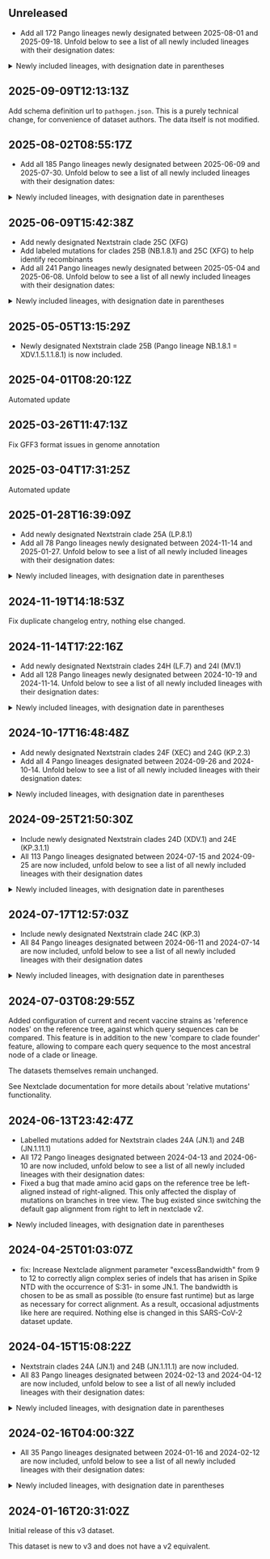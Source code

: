 ## Unreleased

- Add all 172 Pango lineages newly designated between 2025-08-01 and 2025-09-18. Unfold below to see a list of all newly included lineages with their designation dates:

<details>
  <summary> Newly included lineages, with designation date in parentheses</summary>

- XFG.5.1 (2025-08-02)
- XFG.5.2 (2025-08-02)
- XFG.5.3 (2025-08-02)
- XFG.7.1 (2025-08-02)
- MC.44 (2025-08-02)
- MC.45 (2025-08-02)
- MC.46 (2025-08-02)
- MC.46.1 (2025-08-02)
- XFG.23 (2025-08-03)
- XFG.23.1 (2025-08-03)
- XFG.18.1 (2025-08-03)
- QK.1 (2025-08-03)
- PQ.2.3 (2025-08-03)
- PQ.2.4 (2025-08-03)
- XFG.3.4.4 (2025-08-17)
- XFG.3.8 (2025-08-17)
- XFG.3.8.1 (2025-08-17)
- NY.15.2 (2025-08-17)
- NY.15.1 (2025-08-17)
- PQ.9.1.1 (2025-08-17)
- XFG.2.3 (2025-08-17)
- XFG.2.3.1 (2025-08-17)
- QL.1 (2025-08-17)
- QL.1.1 (2025-08-17)
- NW.1.2.1 (2025-08-17)
- QM.1 (2025-08-17)
- NW.1.2.2 (2025-08-17)
- NW.1.2.3 (2025-08-17)
- PY.1.5 (2025-08-17)
- PY.1.6 (2025-08-17)
- PY.1.7 (2025-08-17)
- PY.1.8 (2025-08-17)
- NY.13.1 (2025-08-17)
- NY.13.2 (2025-08-17)
- NY.13.2.1 (2025-08-17)
- NY.13.3.1 (2025-08-17)
- XFG.24 (2025-08-17)
- XFG.25 (2025-08-17)
- NB.1.9 (2025-08-18)
- NB.1.5.1 (2025-08-18)
- QN.1 (2025-08-18)
- NB.1.5.2 (2025-08-18)
- NB.1.10 (2025-08-18)
- NB.1.11 (2025-08-18)
- NB.1.5.3 (2025-08-18)
- NB.1.12 (2025-08-18)
- NB.1.13 (2025-08-18)
- PQ.29 (2025-08-18)
- XFW (2025-08-20)
- XFW.1 (2025-08-20)
- XDY.3.1 (2025-08-20)
- XDY.3.2 (2025-08-20)
- XDY.3.3 (2025-08-20)
- XFG.17.1 (2025-08-20)
- XFG.17.2 (2025-08-20)
- XFG.17.3 (2025-08-20)
- LF.7.2.2 (2025-08-20)
- XFG.3.9 (2025-08-20)
- XFG.3.10 (2025-08-20)
- XFG.3.11 (2025-08-20)
- XFG.3.12 (2025-08-20)
- XFG.3.12.1 (2025-08-20)
- PQ.31 (2025-08-22)
- XFG.3.13 (2025-08-22)
- XFG.6.1 (2025-08-22)
- XFJ.2.1 (2025-08-22)
- XFV.1 (2025-08-22)
- NY.13.3 (2025-08-22)
- PQ.30 (2025-08-24)
- XFY (2025-08-24)
- XFZ (2025-08-24)
- PG.3.2 (2025-08-24)
- XFG.26 (2025-08-26)
- XFG.27 (2025-08-26)
- XFG.28 (2025-08-26)
- XFG.29 (2025-08-26)
- XFG.30 (2025-08-26)
- XFG.31 (2025-08-26)
- XFG.3.14 (2025-08-26)
- XFG.3.16 (2025-08-26)
- XFG.32 (2025-08-26)
- XFG.10.1 (2025-08-26)
- QK.2 (2025-08-26)
- XFG.3.1.4 (2025-08-26)
- XFG.17.2.1 (2025-08-26)
- XFG.3.15 (2025-08-26)
- LH.3 (2025-08-27)
- XFG.3.5.2 (2025-08-30)
- XFG.22.1 (2025-08-30)
- XFG.17.4 (2025-09-04)
- XFT.1 (2025-09-06)
- XFG.3.1.5 (2025-09-06)
- XFG.7.1.1 (2025-09-06)
- PG.6.1 (2025-09-06)
- NB.1.1.1 (2025-09-06)
- PQ.17.1 (2025-09-07)
- PQ.1.5 (2025-09-07)
- PQ.1.6 (2025-09-07)
- PQ.1.6.1 (2025-09-07)
- PQ.17.2 (2025-09-07)
- PQ.2.5 (2025-09-07)
- XFC.1.7 (2025-09-07)
- NW.3.1 (2025-09-07)
- NW.3.2 (2025-09-07)
- XFG.1.1 (2025-09-11)
- NY.3.7 (2025-09-11)
- XFG.4.1.1 (2025-09-12)
- XFG.4.2 (2025-09-12)
- PQ.4.2 (2025-09-12)
- PQ.4.3 (2025-09-12)
- PQ.4.4 (2025-09-12)
- PQ.4.5 (2025-09-12)
- XEC.42 (2025-09-13)
- XEC.43 (2025-09-13)
- PE.1.2 (2025-09-13)
- PE.1.1.1 (2025-09-13)
- PE.1.6 (2025-09-13)
- PE.1.7 (2025-09-13)
- PE.1.4.1 (2025-09-13)
- PE.1.4.2 (2025-09-13)
- PE.2 (2025-09-13)
- PE.3 (2025-09-13)
- QP.1 (2025-09-13)
- NY.20 (2025-09-13)
- NY.20.1 (2025-09-13)
- NY.22 (2025-09-13)
- NY.23 (2025-09-13)
- NY.25 (2025-09-13)
- NY.25.1 (2025-09-13)
- NY.24 (2025-09-13)
- XGA (2025-09-13)
- NW.1.2.5 (2025-09-13)
- NW.1.2.4 (2025-09-13)
- XFG.3.17 (2025-09-13)
- QK.3 (2025-09-13)
- XFG.9.2 (2025-09-13)
- PQ.32 (2025-09-13)
- PQ.13.2 (2025-09-13)
- PQ.33 (2025-09-13)
- PQ.2.6 (2025-09-13)
- PQ.25.1 (2025-09-13)
- PQ.25.2 (2025-09-13)
- PQ.31.1 (2025-09-13)
- PQ.34 (2025-09-13)
- QR.1 (2025-09-14)
- QR.2 (2025-09-14)
- PC.3.3 (2025-09-14)
- PC.3.4 (2025-09-14)
- LF.7.11.1 (2025-09-14)
- LF.7.11.2 (2025-09-14)
- LF.7.11.3 (2025-09-14)
- PL.1.2 (2025-09-14)
- PL.4 (2025-09-14)
- PL.5 (2025-09-14)
- XEK.7.1 (2025-09-14)
- KP.7 (2025-09-14)
- KP.7.1 (2025-09-14)
- XFG.33 (2025-09-14)
- XFG.6.2 (2025-09-14)
- KP.3.18 (2025-09-14)
- XFG.14.3 (2025-09-14)
- QS.1 (2025-09-14)
- NW.1.7.1 (2025-09-14)
- NW.1.7.2 (2025-09-14)
- NW.1.7.3 (2025-09-14)
- NW.1.7.4 (2025-09-14)
- XFG.3.18 (2025-09-14)
- XGB (2025-09-14)
- QS.2 (2025-09-14)
- XFG.9.3 (2025-09-14)
- XFG.9.4 (2025-09-14)
- XFG.9.5 (2025-09-14)

</details>

## 2025-09-09T12:13:13Z

Add schema definition url to `pathogen.json`. This is a purely technical change, for convenience of dataset authors. The data itself is not modified.

## 2025-08-02T08:55:17Z

- Add all 185 Pango lineages newly designated between 2025-06-09 and 2025-07-30. Unfold below to see a list of all newly included lineages with their designation dates:

<details>
  <summary> Newly included lineages, with designation date in parentheses</summary>

- PE.1.1 (2025-06-12)
- PE.1.3 (2025-06-12)
- PE.1.4 (2025-06-12)
- PE.1.5 (2025-06-12)
- MC.10.2.3 (2025-06-12)
- XEC.27.1 (2025-06-12)
- XEC.27.2 (2025-06-12)
- NY.16.2 (2025-06-12)
- XEC.23.1 (2025-06-12)
- MC.9.3 (2025-06-12)
- XEC.2.7 (2025-06-12)
- XEC.2.8 (2025-06-12)
- XEC.2.9 (2025-06-12)
- XEC.2.10 (2025-06-12)
- XEC.41 (2025-06-12)
- PZ.1 (2025-06-13)
- QA.1 (2025-06-13)
- QA.2 (2025-06-13)
- QA.3 (2025-06-13)
- QA.4 (2025-06-13)
- QA.5 (2025-06-13)
- QA.6 (2025-06-13)
- QA.7 (2025-06-13)
- NT.3 (2025-06-13)
- NT.2.1 (2025-06-13)
- NT.4 (2025-06-13)
- NT.5 (2025-06-13)
- NT.6 (2025-06-13)
- LF.7.1.12 (2025-06-13)
- LF.7.1.13 (2025-06-13)
- QB.1 (2025-06-13)
- XFP.1 (2025-06-14)
- XFG.4 (2025-06-14)
- XFG.5 (2025-06-14)
- XFG.6 (2025-06-14)
- NY.18 (2025-06-14)
- NY.18.1 (2025-06-14)
- XDY.8 (2025-06-15)
- XDY.9 (2025-06-15)
- XDY.10 (2025-06-15)
- XDY.11 (2025-06-15)
- XDY.12 (2025-06-15)
- XDY.12.1 (2025-06-15)
- XDY.12.1.1 (2025-06-15)
- XFG.7 (2025-06-16)
- PY.1.1 (2025-06-16)
- QC.1 (2025-06-17)
- QC.2 (2025-06-17)
- QC.3 (2025-06-17)
- QC.4 (2025-06-17)
- QC.5 (2025-06-19)
- PQ.17 (2025-06-28)
- PQ.10.1 (2025-06-28)
- PQ.2.1 (2025-06-28)
- PQ.13.1 (2025-06-28)
- PY.4.1 (2025-07-02)
- PY.1.1.1 (2025-07-02)
- PY.1.2 (2025-07-03)
- PY.1.3 (2025-07-03)
- PY.1.4 (2025-07-03)
- PY.1.4.1 (2025-07-03)
- XFP.2 (2025-07-08)
- XFP.1.1 (2025-07-08)
- XFG.8 (2025-07-08)
- XFG.9 (2025-07-08)
- XFG.10 (2025-07-08)
- XFQ (2025-07-08)
- XFG.11 (2025-07-08)
- XFG.12 (2025-07-08)
- XFG.13 (2025-07-08)
- XFG.3.2 (2025-07-08)
- XFG.3.3 (2025-07-08)
- XFG.3.4 (2025-07-08)
- XFG.3.4.1 (2025-07-08)
- XFG.14 (2025-07-08)
- PQ.2.2 (2025-07-14)
- PQ.1.2 (2025-07-14)
- PQ.1.3 (2025-07-14)
- PQ.1.4 (2025-07-14)
- PQ.18 (2025-07-14)
- PQ.19 (2025-07-14)
- PQ.20 (2025-07-14)
- PQ.21 (2025-07-14)
- PQ.22 (2025-07-14)
- XFG.15 (2025-07-14)
- PQ.23 (2025-07-14)
- PQ.9.1 (2025-07-14)
- PQ.8.1 (2025-07-14)
- LF.7.11 (2025-07-14)
- PQ.24 (2025-07-14)
- XFG.4.1 (2025-07-14)
- QD.1 (2025-07-14)
- XFG.9.1 (2025-07-18)
- XFG.3.4.2 (2025-07-18)
- XFC.1.3 (2025-07-18)
- XFC.1.4 (2025-07-18)
- XFC.3 (2025-07-18)
- LF.7.9.4 (2025-07-18)
- LF.7.9.5 (2025-07-18)
- MC.18.1 (2025-07-18)
- MC.18.2 (2025-07-18)
- NY.1.1 (2025-07-18)
- NY.1.2 (2025-07-18)
- NY.1.2.1 (2025-07-18)
- LP.8.1.16 (2025-07-18)
- QE.1 (2025-07-18)
- QF.1 (2025-07-18)
- PQ.25 (2025-07-18)
- NY.3.3 (2025-07-18)
- NY.3.3.1 (2025-07-18)
- NY.3.4 (2025-07-18)
- NY.3.5 (2025-07-18)
- NY.3.6 (2025-07-18)
- NY.19 (2025-07-19)
- XFG.14.1 (2025-07-21)
- XFG.14.2 (2025-07-21)
- XFG.16 (2025-07-21)
- XFG.17 (2025-07-21)
- XFG.18 (2025-07-21)
- XFG.19 (2025-07-21)
- PW.3 (2025-07-22)
- LF.7.10.2 (2025-07-22)
- PL.3 (2025-07-22)
- PP.1.1 (2025-07-22)
- PP.1.1.1 (2025-07-22)
- NW.3 (2025-07-22)
- NW.1.4 (2025-07-22)
- NW.1.5 (2025-07-22)
- NW.1.6 (2025-07-22)
- NW.1.7 (2025-07-22)
- XES.1 (2025-07-22)
- XES.1.1 (2025-07-22)
- XFC.1.5 (2025-07-22)
- XFC.1.6 (2025-07-22)
- XFC.1.8 (2025-07-22)
- XFC.1.9 (2025-07-22)
- XFN.1 (2025-07-24)
- XFN.2 (2025-07-24)
- PG.3.1 (2025-07-25)
- XFG.2.1 (2025-07-25)
- XFG.2.2 (2025-07-25)
- XFG.3.4.3 (2025-07-25)
- XFG.21 (2025-07-25)
- XFG.22 (2025-07-25)
- LF.7.12 (2025-07-28)
- LF.7.12.1 (2025-07-28)
- PQ.26 (2025-07-29)
- PQ.4.1 (2025-07-29)
- PQ.5.1 (2025-07-29)
- PQ.5.1.1 (2025-07-29)
- PQ.5.1.2 (2025-07-29)
- PQ.27 (2025-07-29)
- PQ.28 (2025-07-29)
- XFG.3.5 (2025-07-29)
- XFG.3.5.1 (2025-07-29)
- XFG.3.6 (2025-07-29)
- XFG.3.7 (2025-07-29)
- XFG.3.1.1 (2025-07-29)
- XFG.3.1.2 (2025-07-29)
- XFG.3.1.3 (2025-07-29)
- NL.23 (2025-07-29)
- NL.5.2.1 (2025-07-29)
- LB.1.7.4 (2025-07-29)
- LB.1.11 (2025-07-29)
- LB.1.11.1 (2025-07-29)
- LB.1.11.2 (2025-07-29)
- XFR (2025-07-29)
- XFS (2025-07-29)
- QG.1 (2025-07-29)
- QH.1 (2025-07-29)
- XFT (2025-07-29)
- XFU (2025-07-29)
- QC.2.1 (2025-07-29)
- QC.2.2 (2025-07-29)
- QC.2.3 (2025-07-29)
- QC.4.1 (2025-07-29)
- QC.6 (2025-07-29)
- LF.7.6.3 (2025-07-29)
- LF.7.6.4 (2025-07-29)
- LF.7.6.5 (2025-07-29)
- LF.7.1.14 (2025-07-29)
- XFG.3.3.1 (2025-07-29)
- XFV (2025-07-29)
- QJ.1 (2025-07-29)
- QJ.2 (2025-07-29)

</details>

## 2025-06-09T15:42:38Z

- Add newly designated Nextstrain clade 25C (XFG)
- Add labeled mutations for clades 25B (NB.1.8.1) and 25C (XFG) to help identify recombinants
- Add all 241 Pango lineages newly designated between 2025-05-04 and 2025-06-08. Unfold below to see a list of all newly included lineages with their designation dates:

<details>
  <summary> Newly included lineages, with designation date in parentheses</summary>

- NL.3.1 (2025-05-04)
- NL.10 (2025-05-04)
- NL.11 (2025-05-04)
- NL.12 (2025-05-04)
- NL.13 (2025-05-04)
- XFG.1 (2025-05-04)
- XFG.2 (2025-05-04)
- XFJ.1 (2025-05-14)
- LF.7.9.1 (2025-05-14)
- LF.7.9.2 (2025-05-14)
- NL.15 (2025-05-14)
- NL.14 (2025-05-14)
- NL.2.1 (2025-05-14)
- NL.16 (2025-05-14)
- NL.6.1 (2025-05-14)
- LF.7.1.8 (2025-05-15)
- LF.7.1.9 (2025-05-15)
- LF.7.1.10 (2025-05-15)
- PC.2.3 (2025-05-15)
- PC.2.2 (2025-05-15)
- PC.2.1 (2025-05-15)
- PC.3.1 (2025-05-15)
- PC.3.2 (2025-05-15)
- PC.4.1 (2025-05-15)
- LF.7.10 (2025-05-15)
- LF.7.10.1 (2025-05-15)
- XEC.33 (2025-05-15)
- XEC.34 (2025-05-15)
- XEC.35 (2025-05-15)
- XEC.35.1 (2025-05-15)
- XEC.36 (2025-05-15)
- XEC.37 (2025-05-15)
- NB.1.2.1 (2025-05-15)
- PH.1 (2025-05-15)
- MC.10.1.8 (2025-05-15)
- PJ.1 (2025-05-15)
- PA.1.3 (2025-05-15)
- PA.2 (2025-05-15)
- PA.3 (2025-05-15)
- PK.1 (2025-05-15)
- PK.1.1 (2025-05-15)
- XEC.38 (2025-05-15)
- XEC.2.4 (2025-05-15)
- PL.1 (2025-05-15)
- XFJ.2 (2025-05-16)
- XEC.4.1.1 (2025-05-16)
- XEC.4.1.2 (2025-05-16)
- XEC.4.1.3 (2025-05-16)
- XEC.4.1.4 (2025-05-16)
- XEC.4.1.5 (2025-05-16)
- XEC.4.1.6 (2025-05-16)
- XEC.4.2 (2025-05-16)
- XEC.4.3 (2025-05-16)
- XEC.4.4 (2025-05-16)
- XEC.4.5 (2025-05-16)
- XEC.4.6 (2025-05-16)
- XEC.18.1 (2025-05-16)
- XEC.39 (2025-05-16)
- XEC.32.1 (2025-05-16)
- XEC.14.1 (2025-05-16)
- XEC.14.1.1 (2025-05-16)
- NY.13 (2025-05-16)
- XEC.2.5 (2025-05-16)
- XEC.2.6 (2025-05-16)
- XEK.1.2 (2025-05-16)
- XEK.1.2.1 (2025-05-16)
- MC.11.2 (2025-05-16)
- MC.11.3 (2025-05-16)
- MC.11.3.1 (2025-05-16)
- XFB.1 (2025-05-16)
- XFB.2 (2025-05-16)
- XFB.3 (2025-05-16)
- MC.41 (2025-05-16)
- PD.1.1 (2025-05-16)
- PD.1.2 (2025-05-16)
- PD.2 (2025-05-16)
- PD.2.1 (2025-05-16)
- PD.3 (2025-05-16)
- KP.3.3.10 (2025-05-16)
- NY.4.1 (2025-05-16)
- NY.11.1 (2025-05-16)
- MC.10.2.2 (2025-05-16)
- PG.4 (2025-05-18)
- PG.4.1 (2025-05-18)
- PG.5 (2025-05-18)
- PG.6 (2025-05-18)
- PM.1 (2025-05-18)
- PM.1.2 (2025-05-18)
- PM.1.1 (2025-05-18)
- PM.2 (2025-05-18)
- PM.3 (2025-05-18)
- XDV.1.7.2 (2025-05-18)
- XDV.1.7.3 (2025-05-18)
- PN.1 (2025-05-18)
- XDV.1.7.4 (2025-05-18)
- XDV.1.12 (2025-05-18)
- XDV.1.7.5 (2025-05-18)
- NY.14 (2025-05-18)
- LP.8.1.10 (2025-05-20)
- LP.8.1.11 (2025-05-20)
- LP.8.1.12 (2025-05-20)
- LP.8.1.13 (2025-05-20)
- LP.8.1.14 (2025-05-20)
- PP.2 (2025-05-20)
- PP.2.1 (2025-05-20)
- PP.1 (2025-05-20)
- PF.2 (2025-05-20)
- PF.2.1 (2025-05-20)
- PF.2.2 (2025-05-20)
- PF.2.2.1 (2025-05-20)
- PF.2.3 (2025-05-20)
- NY.7.1 (2025-05-20)
- MC.32.1.1 (2025-05-20)
- PQ.1 (2025-05-20)
- PQ.2 (2025-05-20)
- XEP.1 (2025-05-20)
- XEP.1.1 (2025-05-20)
- XEP.2 (2025-05-20)
- XEP.3 (2025-05-20)
- XFH.1 (2025-05-20)
- XFH.2 (2025-05-20)
- XFC.1 (2025-05-20)
- XFC.1.1 (2025-05-20)
- NY.15 (2025-05-29)
- NY.3.1 (2025-05-29)
- NY.3.1.1 (2025-05-29)
- NY.3.2 (2025-05-29)
- NW.2 (2025-05-29)
- NW.1.1 (2025-05-29)
- NW.1.1.1 (2025-05-29)
- NW.1.2 (2025-05-29)
- NW.1.3 (2025-05-29)
- PR.1 (2025-05-29)
- PR.2 (2025-05-29)
- PR.3 (2025-05-29)
- PA.1.4 (2025-05-29)
- MC.13.2.3 (2025-05-29)
- MC.13.2.4 (2025-05-29)
- PL.1.1 (2025-05-29)
- PL.2 (2025-05-29)
- XEC.24.1 (2025-05-29)
- MC.9.2 (2025-05-29)
- MV.1.5 (2025-05-29)
- MV.1.6 (2025-05-29)
- PS.1 (2025-05-29)
- PS.2 (2025-05-29)
- PT.1 (2025-05-29)
- PU.1 (2025-05-29)
- XEC.25.1.1 (2025-05-29)
- XEC.25.1.2 (2025-05-29)
- XEC.25.1.3 (2025-05-29)
- XFN (2025-05-29)
- XEC.4.6.1 (2025-05-29)
- XEC.4.5.1 (2025-05-29)
- XEC.4.7 (2025-05-29)
- XEC.4.8 (2025-05-29)
- XEC.4.9 (2025-05-29)
- XEC.32.2 (2025-05-29)
- XEC.32.3 (2025-05-29)
- XFJ.3 (2025-05-29)
- XFP (2025-05-29)
- XFC.1.1.1 (2025-05-29)
- XFC.1.2 (2025-05-29)
- XFC.2 (2025-05-29)
- XFG.3 (2025-05-29)
- XFG.3.1 (2025-05-29)
- NY.16 (2025-05-29)
- NY.16.1 (2025-05-29)
- XEC.40 (2025-05-29)
- NY.12.1 (2025-05-29)
- LF.7.1.11 (2025-05-29)
- PV.1 (2025-05-29)
- PV.2 (2025-05-29)
- PV.3 (2025-05-29)
- PV.3.1 (2025-05-29)
- NL.8.1 (2025-05-29)
- NL.17 (2025-05-30)
- NL.18 (2025-05-30)
- NL.19 (2025-05-30)
- NL.20 (2025-05-30)
- NL.21 (2025-05-30)
- NL.22 (2025-05-30)
- NL.22.1 (2025-05-30)
- NM.3 (2025-05-30)
- XEK.5.1 (2025-05-30)
- XEK.5.2 (2025-05-30)
- XEK.7 (2025-05-30)
- XEK.8 (2025-05-30)
- NL.16.1 (2025-06-06)
- BA.3.2.1 (2025-06-06)
- BA.3.2.2 (2025-06-06)
- XFJ.4 (2025-06-06)
- LS.2.1 (2025-06-06)
- LS.2.1.1 (2025-06-06)
- XEK.2.1 (2025-06-07)
- PQ.3 (2025-06-07)
- PQ.4 (2025-06-07)
- PQ.5 (2025-06-07)
- PQ.6 (2025-06-07)
- PQ.7 (2025-06-07)
- PQ.1.1 (2025-06-07)
- PA.4 (2025-06-07)
- PA.4.1 (2025-06-07)
- PA.4.2 (2025-06-07)
- MC.42 (2025-06-07)
- XEC.18.2 (2025-06-07)
- XEC.18.3 (2025-06-07)
- XEC.18.4 (2025-06-07)
- MC.43 (2025-06-07)
- MC.19.1.1 (2025-06-07)
- PW.1 (2025-06-07)
- PW.2 (2025-06-07)
- LF.7.9.3 (2025-06-07)
- PY.1 (2025-06-07)
- PY.2 (2025-06-07)
- PY.3 (2025-06-07)
- PY.4 (2025-06-07)
- PY.5 (2025-06-07)
- PY.6 (2025-06-07)
- PC.2.1.1 (2025-06-07)
- PC.2.1.2 (2025-06-07)
- PC.4.1.1 (2025-06-07)
- NY.7.2 (2025-06-07)
- NY.7.1.1 (2025-06-07)
- PF.2.4 (2025-06-07)
- LP.8.1.15 (2025-06-07)
- NY.17 (2025-06-07)
- NY.17.1 (2025-06-07)
- NY.17.2 (2025-06-07)
- XFF.1 (2025-06-07)
- NB.1.6.1 (2025-06-07)
- NB.1.7.1 (2025-06-07)
- PQ.8 (2025-06-08)
- PQ.9 (2025-06-08)
- PQ.10 (2025-06-08)
- PQ.11 (2025-06-08)
- PQ.12 (2025-06-08)
- PQ.13 (2025-06-08)
- PQ.14 (2025-06-08)
- PQ.15 (2025-06-08)
- PQ.16 (2025-06-08)

</details>

## 2025-05-05T13:15:29Z

- Newly designated Nextstrain clade 25B (Pango lineage NB.1.8.1 = XDV.1.5.1.1.8.1) is now included.

## 2025-04-01T08:20:12Z

Automated update

## 2025-03-26T11:47:13Z

Fix GFF3 format issues in genome annotation


## 2025-03-04T17:31:25Z

Automated update

## 2025-01-28T16:39:09Z

- Add newly designated Nextstrain clade 25A (LP.8.1)
- Add all 78 Pango lineages newly designated between 2024-11-14 and 2025-01-27. Unfold below to see a list of all newly included lineages with their designation dates:

<details>
  <summary> Newly included lineages, with designation date in parentheses</summary>

- XEK.1 (2024-12-10)
- XEK.1.1 (2024-12-10)
- XEK.2 (2024-12-10)
- XEK.3 (2024-12-10)
- XEQ (2024-12-10)
- LP.11 (2024-12-10)
- LP.8.2.1 (2024-12-10)
- LP.8.1.1 (2024-12-10)
- XEC.8 (2024-12-10)
- XEC.9 (2024-12-10)
- XEC.10 (2024-12-10)
- XEC.11 (2024-12-10)
- XEC.2.1 (2024-12-10)
- XEC.2.2 (2024-12-10)
- XEC.2.3 (2024-12-10)
- XEC.2.3.1 (2024-12-10)
- XEC.12 (2024-12-10)
- LF.7.3.1 (2024-12-10)
- MV.1.1 (2024-12-10)
- MU.2.1.1 (2024-12-10)
- MU.1.1 (2024-12-10)
- MU.4 (2024-12-10)
- MU.5 (2024-12-10)
- MC.23 (2024-12-10)
- XEC.13 (2024-12-11)
- MC.24 (2024-12-11)
- MC.25 (2024-12-11)
- MC.26 (2024-12-11)
- MC.26.1 (2024-12-11)
- MC.27 (2024-12-11)
- MC.28 (2024-12-11)
- MC.28.1 (2024-12-11)
- MC.1.2 (2024-12-11)
- XEC.14 (2024-12-11)
- MC.13.3 (2024-12-11)
- LB.1.3.4 (2024-12-11)
- LP.10.1.1 (2024-12-18)
- KP.2.3.14 (2024-12-18)
- JN.1.68.1 (2024-12-18)
- LP.8.1.2 (2024-12-18)
- KP.3.1.11 (2024-12-18)
- KP.3.1.12 (2024-12-18)
- NR.1 (2024-12-18)
- NS.1 (2024-12-18)
- NS.1.1 (2024-12-18)
- NS.1.2 (2024-12-18)
- NS.2 (2024-12-18)
- MT.1.1 (2024-12-18)
- NF.1.1 (2024-12-18)
- NS.3 (2024-12-18)
- ND.2.1 (2024-12-18)
- ND.1.1.1 (2024-12-18)
- ND.1.1.2 (2024-12-18)
- XEJ.1 (2024-12-18)
- XEJ.2 (2024-12-18)
- XEJ.3 (2024-12-18)
- XEK.4 (2024-12-18)
- NT.1 (2024-12-18)
- LF.7.5 (2024-12-18)
- XEC.15 (2024-12-18)
- KS.2 (2024-12-18)
- XER (2024-12-18)
- XEC.16 (2024-12-18)
- NU.1 (2024-12-18)
- XES (2024-12-18)
- MC.1.3 (2024-12-18)
- MC.1.3.1 (2024-12-18)
- KP.2.3.15 (2024-12-18)
- KP.2.6.2 (2024-12-18)
- KP.2.6.3 (2024-12-18)
- NB.1.1 (2024-12-18)
- LF.7.6 (2024-12-18)
- LF.7.6.1 (2024-12-18)
- MC.19.1 (2024-12-19)
- KP.3.3.5 (2024-12-20)
- NV.1 (2024-12-20)
- XET (2024-12-20)
- XEU (2024-12-20)

</details>

## 2024-11-19T14:18:53Z

Fix duplicate changelog entry, nothing else changed.

## 2024-11-14T17:22:16Z

- Add newly designated Nextstrain clades 24H (LF.7) and 24I (MV.1)
- Add all 128 Pango lineages newly designated between 2024-10-19 and 2024-11-14. Unfold below to see a list of all newly included lineages with their designation dates:

<details>
  <summary> Newly included lineages, with designation date in parentheses</summary>

- LF.7.1 (2024-10-19)
- LF.7.1.1 (2024-10-19)
- LF.7.2 (2024-10-19)
- LF.7.2.1 (2024-10-19)
- LF.7.3 (2024-10-19)
- LF.7.4 (2024-10-19)
- JN.1.49.3 (2024-10-20)
- MV.2 (2024-10-20)
- MB.1.1.2 (2024-10-20)
- MB.1.1.3 (2024-10-20)
- NA.1 (2024-10-20)
- NA.1.1 (2024-10-20)
- XDV.1.5.1 (2024-10-20)
- NB.1 (2024-10-20)
- KS.1.1.1 (2024-10-20)
- KS.1.1.2 (2024-10-20)
- LF.3.1.2 (2024-10-20)
- XEL (2024-10-20)
- NC.1 (2024-10-20)
- ND.1 (2024-10-20)
- ND.1.1 (2024-10-20)
- ND.2 (2024-10-20)
- ND.3 (2024-10-20)
- MC.10.1 (2024-10-20)
- KP.2.2.1 (2024-10-20)
- KP.2.25.1 (2024-10-20)
- KP.2.25.2 (2024-10-20)
- KP.2.25.3 (2024-10-20)
- MD.3.1.1 (2024-10-20)
- MD.3.1.2 (2024-10-20)
- MD.3.1.3 (2024-10-20)
- MD.3.1.4 (2024-10-20)
- MD.1.2 (2024-10-20)
- MD.1.1.1 (2024-10-20)
- KP.3.2.6 (2024-10-21)
- MC.1.1 (2024-10-21)
- MC.18 (2024-10-21)
- KP.2.27 (2024-10-22)
- KP.2.3.8 (2024-10-22)
- KP.2.2.2 (2024-10-22)
- XEM (2024-10-22)
- KP.3.1.9 (2024-10-22)
- KP.1.1.6 (2024-10-23)
- NE.1 (2024-10-23)
- XEN (2024-10-23)
- NF.1 (2024-10-24)
- KP.2.3.9 (2024-10-24)
- NG.1 (2024-10-24)
- NH.1 (2024-10-24)
- NH.2 (2024-10-24)
- NH.3 (2024-10-24)
- JN.1.11.2 (2024-10-25)
- NJ.1 (2024-10-25)
- KP.2.3.10 (2024-10-25)
- NK.1 (2024-10-25)
- LP.5 (2024-10-25)
- LP.6 (2024-10-25)
- LP.7 (2024-10-25)
- KP.2.3.11 (2024-10-25)
- LD.2 (2024-10-25)
- KP.3.1.10 (2024-10-25)
- NL.1 (2024-10-25)
- MU.2 (2024-10-25)
- MU.2.1 (2024-10-25)
- KP.3.7 (2024-10-25)
- LZ.2.1.2 (2024-10-27)
- LZ.2.1.1 (2024-10-27)
- KR.1.4 (2024-10-27)
- KP.2.3.12 (2024-10-27)
- NM.1 (2024-10-27)
- LP.8 (2024-10-27)
- LP.7.1.2 (2024-10-27)
- KP.4.2.5 (2024-10-27)
- KP.4.2.4 (2024-10-27)
- LF.7.1.2 (2024-10-27)
- MC.19 (2024-11-01)
- KP.2.6.1 (2024-11-01)
- MC.20 (2024-11-01)
- MC.10.2 (2024-11-01)
- KP.3.2.7 (2024-11-01)
- KP.3.2.8 (2024-11-01)
- KP.3.2.9 (2024-11-01)
- XEC.3 (2024-11-01)
- XEC.4 (2024-11-01)
- XEC.5 (2024-11-01)
- XEC.6 (2024-11-01)
- XEC.7 (2024-11-01)
- MJ.2 (2024-11-05)
- MJ.2.1 (2024-11-05)
- MJ.2.1.1 (2024-11-05)
- MJ.1.1 (2024-11-05)
- LF.10 (2024-11-05)
- LP.8.1 (2024-11-08)
- LP.8.2 (2024-11-08)
- LF.7.1.3 (2024-11-08)
- NL.2 (2024-11-08)
- NL.3 (2024-11-08)
- NL.4 (2024-11-08)
- NL.5 (2024-11-08)
- NL.6 (2024-11-08)
- NL.7 (2024-11-08)
- NM.2 (2024-11-12)
- LP.9 (2024-11-12)
- LP.9.1 (2024-11-12)
- NN.1 (2024-11-12)
- NN.1.1 (2024-11-12)
- NN.2 (2024-11-12)
- LP.1.2.1 (2024-11-12)
- NC.1.1 (2024-11-12)
- NC.1.2 (2024-11-12)
- LB.1.10 (2024-11-12)
- NP.1 (2024-11-12)
- NP.2 (2024-11-12)
- XEP (2024-11-12)
- MC.13.2 (2024-11-12)
- MC.21 (2024-11-12)
- MC.21.1 (2024-11-12)
- MC.22 (2024-11-12)
- XDY.1 (2024-11-12)
- LP.10 (2024-11-12)
- LP.10.1 (2024-11-12)
- NQ.1 (2024-11-12)
- NH.4 (2024-11-12)
- MU.3 (2024-11-12)
- KP.2.3.13 (2024-11-13)
- MG.2 (2024-11-13)
- MG.3 (2024-11-13)
- MG.4 (2024-11-14)

</details>

## 2024-10-17T16:48:48Z

- Add newly designated Nextstrain clades 24F (XEC) and 24G (KP.2.3)
- Add all 4 Pango lineages designated between 2024-09-26 and 2024-10-14. Unfold below to see a list of all newly included lineages with their designation dates:

<details>
  <summary> Newly included lineages, with designation date in parentheses</summary>

- XEH (2024-09-28)
- XEJ (2024-09-28)
- XEC.2 (2024-09-28)
- XEK (2024-09-28)

</details>

## 2024-09-25T21:50:30Z

- Include newly designated Nextstrain clades 24D (XDV.1) and 24E (KP.3.1.1)
- All 113 Pango lineages designated between 2024-07-15 and 2024-09-25 are now included, unfold below to see a list of all newly included lineages with their designation dates

<details>
  <summary> Newly included lineages, with designation date in parentheses</summary>

- XEC (2024-08-07)
- KP.2.3.5 (2024-08-07)
- KP.2.3.6 (2024-08-07)
- LP.4 (2024-08-07)
- LP.1.2 (2024-08-07)
- LB.1.2.2 (2024-08-07)
- LB.1.2.3 (2024-08-07)
- KP.2.18 (2024-08-07)
- KP.2.14.1 (2024-08-07)
- MC.2 (2024-08-08)
- MC.2.1 (2024-08-08)
- KR.1.3 (2024-08-08)
- MP.1 (2024-08-08)
- MP.1.1 (2024-08-08)
- JQ.2.1.2 (2024-08-08)
- MC.4 (2024-08-08)
- MC.3 (2024-08-08)
- LB.1.3.3 (2024-08-08)
- KP.2.15.1 (2024-08-08)
- KP.3.1.7 (2024-08-08)
- MQ.1 (2024-08-08)
- MQ.2 (2024-08-08)
- KP.3.3.4 (2024-08-08)
- MR.1 (2024-08-08)
- MK.3 (2024-08-08)
- XED (2024-08-08)
- LZ.2 (2024-08-12)
- XEC.1 (2024-08-14)
- MS.1 (2024-08-15)
- KU.2.1 (2024-08-15)
- KU.2.2 (2024-08-15)
- MA.1.1 (2024-08-15)
- MA.1.1.1 (2024-08-15)
- JN.1.18.8 (2024-08-15)
- JN.1.59.1 (2024-08-15)
- JN.1.16.4 (2024-08-15)
- LU.2.1 (2024-08-15)
- LU.2.1.1 (2024-08-15)
- MT.1 (2024-08-15)
- KP.2.19 (2024-08-15)
- LF.6 (2024-08-15)
- LR.3 (2024-08-15)
- XDV.1.1 (2024-08-15)
- XDV.1.2 (2024-08-15)
- XDV.1.2.1 (2024-08-15)
- XDV.1.3 (2024-08-15)
- XDV.1.4 (2024-08-15)
- XDV.1.5 (2024-08-15)
- XDV.1.6 (2024-08-15)
- LF.7 (2024-08-15)
- MU.1 (2024-08-15)
- JN.1.4.9 (2024-08-15)
- JN.1.38.1 (2024-08-15)
- MC.5 (2024-08-15)
- MC.6 (2024-08-15)
- MC.7 (2024-08-15)
- MC.8 (2024-08-15)
- MC.8.1 (2024-08-15)
- MC.9 (2024-08-15)
- MC.10 (2024-08-15)
- MC.11 (2024-08-15)
- MC.11.1 (2024-08-15)
- MC.12 (2024-08-15)
- MC.13 (2024-08-15)
- MC.13.1 (2024-08-15)
- MC.14 (2024-08-15)
- MC.15 (2024-08-15)
- MC.16 (2024-08-15)
- MB.1.1.1 (2024-08-15)
- MV.1 (2024-08-15)
- KP.2.20 (2024-08-15)
- KP.2.20.1 (2024-08-15)
- JN.1.67 (2024-08-15)
- JN.1.67.1 (2024-08-15)
- XEF (2024-08-15)
- KP.2.22 (2024-08-16)
- KP.2.24 (2024-08-16)
- KP.2.25 (2024-08-16)
- KP.2.26 (2024-08-16)
- KR.4.1 (2024-08-16)
- KP.6 (2024-08-16)
- XEG (2024-08-16)
- KP.2.3.7 (2024-08-16)
- MW.1 (2024-08-16)
- KP.2.23 (2024-08-16)
- JN.1.68 (2024-08-16)
- LF.8 (2024-08-16)
- LF.8.1 (2024-08-16)
- LF.8.1.1 (2024-08-16)
- XEE (2024-08-16)
- MC.17 (2024-08-16)
- JN.1.16.5 (2024-08-16)
- LW.1.1 (2024-08-16)
- LW.1.2 (2024-08-16)
- KP.3.6 (2024-08-16)
- LB.1.9 (2024-08-16)
- KP.3.1.8 (2024-08-16)
- MY.1 (2024-08-16)
- XDV.1.7 (2024-08-17)
- XDV.1.8 (2024-08-17)
- XDV.1.9 (2024-08-17)
- XDR.1.1 (2024-08-17)
- XDR.1.2 (2024-08-17)
- XDV.1.10 (2024-08-17)
- XDV.1.11 (2024-08-17)
- LU.2.2 (2024-08-20)
- LB.1.4.3 (2024-08-24)
- LF.9 (2024-08-27)
- LF.9.1 (2024-08-27)
- XDV.1.7.1 (2024-09-05)
- XDV.1.9.1 (2024-09-05)
- LZ.2.1 (2024-09-05)
- MZ.1 (2024-09-05)

</details>

## 2024-07-17T12:57:03Z

- Include newly designated Nextstrain clade 24C (KP.3)
- All 84 Pango lineages designated between 2024-06-11 and 2024-07-14 are now included, unfold below to see a list of all newly included lineages with their designation dates

<details>
  <summary> Newly included lineages, with designation date in parentheses</summary>

- BA.2.86.7 (2024-06-13)
- XDZ (2024-06-14)
- JN.1.1.10 (2024-06-14)
- JN.1.63 (2024-06-14)
- JN.1.63.1 (2024-06-14)
- XEA (2024-06-14)
- XEB (2024-06-14)
- XDP.2 (2024-06-14)
- XDP.3 (2024-06-14)
- LV.1 (2024-06-14)
- LV.2 (2024-06-14)
- LE.1.3 (2024-06-14)
- LE.1.3.1 (2024-06-14)
- JN.1.58.3 (2024-06-14)
- KP.4.1.1 (2024-06-17)
- KP.4.1.2 (2024-06-17)
- KP.4.1.3 (2024-06-17)
- LW.1 (2024-06-17)
- LP.3 (2024-06-17)
- KP.3.1.5 (2024-06-17)
- KP.1.1.5 (2024-06-17)
- XDD.3 (2024-06-29)
- LF.3.1.1 (2024-06-29)
- LB.1.3.1 (2024-06-29)
- KP.2.3.4 (2024-06-29)
- JN.1.18.6 (2024-06-29)
- LY.2 (2024-06-29)
- LY.1 (2024-06-29)
- JN.1.18.7 (2024-06-29)
- LZ.1 (2024-06-29)
- LZ.1.1 (2024-06-29)
- MA.1 (2024-06-29)
- MB.1 (2024-06-29)
- MB.1.1 (2024-06-29)
- LP.1.1 (2024-06-29)
- LF.4 (2024-06-29)
- LF.4.1 (2024-06-29)
- KP.3.3.1 (2024-06-29)
- MC.1 (2024-06-29)
- LU.2 (2024-07-01)
- JN.1.64 (2024-07-01)
- JN.1.64.1 (2024-07-01)
- MD.1 (2024-07-01)
- MD.1.1 (2024-07-01)
- MD.2 (2024-07-01)
- MD.3 (2024-07-01)
- MD.3.1 (2024-07-01)
- LK.2 (2024-07-03)
- LK.2.1 (2024-07-03)
- JN.1.7.8 (2024-07-03)
- JN.1.50.2 (2024-07-03)
- ME.1 (2024-07-03)
- LF.5 (2024-07-10)
- JN.1.48.3 (2024-07-10)
- KS.1.3 (2024-07-10)
- JN.1.65 (2024-07-10)
- JN.1.65.1 (2024-07-10)
- MF.1 (2024-07-10)
- MF.2 (2024-07-10)
- KP.3.3.2 (2024-07-10)
- MG.1 (2024-07-10)
- KP.4.2.3 (2024-07-10)
- KP.2.17 (2024-07-10)
- LB.1.3.2 (2024-07-10)
- MH.1 (2024-07-10)
- LB.1.8 (2024-07-10)
- JN.1.7.9 (2024-07-10)
- MJ.1 (2024-07-10)
- KP.3.1.6 (2024-07-12)
- MK.1 (2024-07-12)
- MK.2 (2024-07-12)
- KP.3.4.1 (2024-07-12)
- KP.3.3.3 (2024-07-12)
- ML.1 (2024-07-12)
- ML.2 (2024-07-12)
- MM.1 (2024-07-12)
- MM.2 (2024-07-12)
- JN.1.66 (2024-07-12)
- MN.1 (2024-07-12)
- KP.3.5 (2024-07-12)
- LB.1.4.1 (2024-07-13)
- LB.1.7.1 (2024-07-13)
- LB.1.7.2 (2024-07-13)
- LB.1.7.3 (2024-07-13)

</details>

## 2024-07-03T08:29:55Z

Added configuration of current and recent vaccine strains as 'reference nodes' on the reference tree, against which query sequences can be compared. This feature is in addition to the new 'compare to clade founder' feature, allowing to compare each query sequence to the most ancestral node of a clade or lineage.

The datasets themselves remain unchanged.

See Nextclade documentation for more details about 'relative mutations' functionality.

## 2024-06-13T23:42:47Z

- Labelled mutations added for Nextstrain clades 24A (JN.1) and 24B (JN.1.11.1)
- All 172 Pango lineages designated between 2024-04-13 and 2024-06-10 are now included, unfold below to see a list of all newly included lineages with their designation dates:
- Fixed a bug that made amino acid gaps on the reference tree be left-aligned instead of right-aligned. This only affected the display of mutations on branches in tree view. The bug existed since switching the default gap alignment from right to left in nextclade v2.

<details>
  <summary> Newly included lineages, with designation date in parentheses</summary>

- KP.4 (2024-04-15)
- KP.4.1 (2024-04-15)
- KP.4.2 (2024-04-15)
- KP.1.2 (2024-04-15)
- KP.2.3 (2024-04-15)
- JN.1.47 (2024-04-15)
- JN.1.47.1 (2024-04-15)
- JN.1.47.2 (2024-04-15)
- JN.1.16.2 (2024-04-15)
- LA.1 (2024-04-15)
- LA.2 (2024-04-15)
- JN.1.9.2 (2024-04-15)
- LB.2 (2024-04-15)
- JN.1.7.4 (2024-04-15)
- JN.1.24.1 (2024-04-15)
- LC.1 (2024-04-15)
- JN.1.32.1 (2024-04-15)
- KW.1.2 (2024-04-15)
- JN.1.8.4 (2024-04-15)
- JN.1.48 (2024-04-15)
- JN.1.48.1 (2024-04-15)
- LB.1 (2024-04-16)
- XDW (2024-04-18)
- XDQ.2 (2024-04-18)
- XDQ.3 (2024-04-18)
- XDQ.1.1 (2024-05-15)
- XDK.1.1 (2024-05-15)
- XDK.1.2 (2024-05-15)
- XDK.2 (2024-05-15)
- XDK.3 (2024-05-15)
- XDR.1 (2024-05-15)
- KP.2.4 (2024-05-15)
- KP.2.5 (2024-05-15)
- KP.2.6 (2024-05-15)
- KP.2.7 (2024-05-15)
- KP.2.3.1 (2024-05-15)
- KP.4.2.1 (2024-05-15)
- KP.2.8 (2024-05-15)
- KP.2.9 (2024-05-15)
- KP.2.10 (2024-05-15)
- KP.2.11 (2024-05-15)
- KP.2.12 (2024-05-15)
- LD.1 (2024-05-15)
- JN.1.48.2 (2024-05-15)
- KP.1.1.2 (2024-05-15)
- LE.1 (2024-05-15)
- LE.1.1 (2024-05-15)
- LE.1.2 (2024-05-15)
- LE.2 (2024-05-15)
- LF.1 (2024-05-15)
- LF.1.1 (2024-05-15)
- JN.1.42.2 (2024-05-15)
- JN.1.49 (2024-05-15)
- JN.1.49.1 (2024-05-15)
- JN.1.49.2 (2024-05-15)
- KW.1.1.1 (2024-05-15)
- LG.1 (2024-05-15)
- JN.1.39.1 (2024-05-15)
- JN.1.39.2 (2024-05-16)
- KP.5 (2024-05-16)
- KP.3.1 (2024-05-16)
- KP.3.2 (2024-05-16)
- KP.3.3 (2024-05-16)
- JN.1.39.3 (2024-05-16)
- JN.15 (2024-05-16)
- JN.3.3 (2024-05-16)
- JN.16 (2024-05-16)
- JN.17 (2024-05-16)
- JN.11.1 (2024-05-16)
- BA.2.86.6 (2024-05-16)
- JN.18 (2024-05-16)
- JQ.2.1.1 (2024-05-16)
- JN.19 (2024-05-16)
- JN.1.1.8 (2024-05-17)
- KP.2.13 (2024-05-17)
- JN.1.50 (2024-05-18)
- JN.1.23.1 (2024-05-28)
- JN.1.29.1 (2024-05-28)
- JN.1.18.3 (2024-05-28)
- JN.1.18.4 (2024-05-28)
- LH.1 (2024-05-28)
- LH.2 (2024-05-28)
- KP.1.1.3 (2024-05-28)
- KP.3.1.1 (2024-05-28)
- KP.2.14 (2024-05-28)
- JN.1.51 (2024-05-28)
- JN.1.51.1 (2024-05-28)
- LJ.1 (2024-05-28)
- LF.2 (2024-05-28)
- JN.1.52 (2024-05-28)
- JN.1.7.5 (2024-05-28)
- LK.1 (2024-05-28)
- JN.1.50.1 (2024-05-28)
- LF.3 (2024-05-28)
- KP.4.2.2 (2024-05-28)
- XDK.4 (2024-05-28)
- XDK.4.1 (2024-05-28)
- XDK.5 (2024-05-28)
- XDK.6 (2024-05-28)
- LL.1 (2024-05-28)
- LM.1 (2024-05-28)
- KS.1.1 (2024-05-28)
- JN.1.53 (2024-05-28)
- JN.1.53.1 (2024-05-28)
- LN.1 (2024-05-28)
- LN.1.1 (2024-05-28)
- JN.1.54 (2024-05-28)
- JN.1.54.1 (2024-05-28)
- LP.1 (2024-05-28)
- KP.3.4 (2024-05-29)
- KP.3.2.1 (2024-05-29)
- KP.2.15 (2024-05-30)
- KR.1.1 (2024-05-30)
- KR.1.2 (2024-05-30)
- KR.3 (2024-05-30)
- KR.4 (2024-05-30)
- KR.5 (2024-05-30)
- KS.1.2 (2024-05-30)
- JN.1.55 (2024-05-30)
- JN.1.55.1 (2024-05-30)
- JN.1.55.2 (2024-05-30)
- KP.3.2.2 (2024-05-30)
- JN.1.56 (2024-05-31)
- JN.1.56.1 (2024-05-31)
- JN.1.44.1 (2024-05-31)
- LB.1.1 (2024-06-04)
- LB.1.2 (2024-06-04)
- LB.1.2.1 (2024-06-04)
- LB.1.3 (2024-06-04)
- LB.1.4 (2024-06-04)
- LB.1.5 (2024-06-04)
- LB.1.6 (2024-06-04)
- KP.2.3.2 (2024-06-04)
- KP.2.16 (2024-06-04)
- LF.3.1 (2024-06-04)
- KP.3.1.2 (2024-06-04)
- KP.3.1.3 (2024-06-04)
- KP.3.1.4 (2024-06-04)
- KP.3.2.3 (2024-06-04)
- KP.3.2.4 (2024-06-04)
- LB.1.7 (2024-06-04)
- LF.1.1.1 (2024-06-04)
- KP.1.1.4 (2024-06-04)
- LP.2 (2024-06-04)
- XDY (2024-06-04)
- LQ.1 (2024-06-04)
- LQ.1.1 (2024-06-04)
- LQ.2 (2024-06-04)
- LQ.3 (2024-06-04)
- JN.1.4.8 (2024-06-04)
- JN.1.7.6 (2024-06-04)
- JN.1.57 (2024-06-04)
- JN.1.57.1 (2024-06-04)
- JN.1.58 (2024-06-04)
- JN.1.58.1 (2024-06-04)
- JN.1.58.2 (2024-06-04)
- LR.1 (2024-06-04)
- LR.2 (2024-06-04)
- JN.1.59 (2024-06-05)
- JN.1.7.7 (2024-06-05)
- JN.1.60 (2024-06-05)
- JN.1.61 (2024-06-05)
- JN.1.18.5 (2024-06-07)
- LS.1 (2024-06-07)
- KP.2.3.3 (2024-06-07)
- JN.1.62 (2024-06-08)
- KP.3.2.5 (2024-06-09)
- LT.1 (2024-06-10)
- JN.1.1.9 (2024-06-10)
- JN.1.16.3 (2024-06-10)
- JN.1.15.1 (2024-06-10)
- LU.1 (2024-06-10)

</details>

## 2024-04-25T01:03:07Z

- fix: Increase Nextclade alignment parameter "excessBandwidth" from 9 to 12 to correctly align complex series of indels that has arisen in Spike NTD with the occurrence of S:31- in some JN.1. The bandwidth is chosen to be as small as possible (to ensure fast runtime) but as large as necessary for correct alignment. As a result, occasional adjustments like here are required. Nothing else is changed in this SARS-CoV-2 dataset update.

## 2024-04-15T15:08:22Z

- Nextstrain clades 24A (JN.1) and 24B (JN.1.11.1) are now included.
- All 83 Pango lineages designated between 2024-02-13 and 2024-04-12 are now included, unfold below to see a list of all newly included lineages with their designation dates:

<details>
  <summary> Newly included lineages, with designation date in parentheses</summary>

- JN.1.23 (2024-02-20)
- KP.1 (2024-02-22)
- JN.1.7.1 (2024-03-01)
- JN.1.7.2 (2024-03-01)
- KQ.1 (2024-03-01)
- JN.1.13.1 (2024-03-01)
- JN.1.1.5 (2024-03-01)
- KR.1 (2024-03-04)
- KP.1.1 (2024-03-04)
- KP.2 (2024-03-04)
- JN.1.24 (2024-03-04)
- XDK.1 (2024-03-04)
- JN.1.25 (2024-03-04)
- JN.1.25.1 (2024-03-04)
- XDQ.1 (2024-03-04)
- JQ.2 (2024-03-05)
- JN.13 (2024-03-06)
- JN.13.1 (2024-03-06)
- JN.1.1.6 (2024-03-09)
- JN.1.26 (2024-03-09)
- JN.1.27 (2024-03-09)
- JN.1.4.4 (2024-03-09)
- JN.1.8.2 (2024-03-09)
- JN.1.28 (2024-03-09)
- JN.1.1.7 (2024-03-09)
- JN.1.29 (2024-03-09)
- JN.1.4.5 (2024-03-14)
- JN.1.18.1 (2024-03-14)
- JN.1.30 (2024-03-14)
- JN.1.31 (2024-03-14)
- JN.1.16.1 (2024-03-14)
- KS.1 (2024-03-14)
- JN.1.4.6 (2024-03-14)
- JN.1.32 (2024-03-14)
- GE.1.2.2 (2024-03-17)
- KT.1 (2024-03-17)
- KT.1.1 (2024-03-17)
- KT.1.2 (2024-03-17)
- KP.3 (2024-03-17)
- JN.1.33 (2024-03-17)
- JN.1.34 (2024-03-17)
- JN.1.35 (2024-03-17)
- JN.1.36 (2024-03-17)
- KP.2.1 (2024-03-19)
- KP.2.2 (2024-03-19)
- JN.1.30.1 (2024-03-19)
- JQ.2.1 (2024-03-20)
- XDD.1.1.1 (2024-03-25)
- KU.1 (2024-03-25)
- KU.2 (2024-03-25)
- JN.1.18.2 (2024-03-25)
- JN.1.36.1 (2024-03-25)
- KV.1 (2024-03-25)
- JN.1.37 (2024-03-25)
- JN.1.28.1 (2024-03-25)
- KW.1 (2024-03-25)
- JN.1.38 (2024-03-25)
- JN.1.39 (2024-03-25)
- JN.1.40 (2024-03-25)
- JN.1.41 (2024-03-25)
- JN.1.42 (2024-03-25)
- JN.1.43 (2024-03-25)
- JN.1.43.1 (2024-03-25)
- KP.1.1.1 (2024-03-25)
- JN.1.44 (2024-03-25)
- XDU (2024-03-26)
- XDP.1 (2024-03-26)
- JN.2.2.1 (2024-03-26)
- JN.1.8.3 (2024-03-29)
- KY.1 (2024-03-29)
- JN.14 (2024-03-29)
- JN.1.45 (2024-03-29)
- XDV (2024-04-02)
- XDV.1 (2024-04-02)
- JN.1.42.1 (2024-04-02)
- JN.1.46 (2024-04-02)
- JN.1.4.7 (2024-04-02)
- KV.2 (2024-04-02)
- KW.1.1 (2024-04-03)
- KZ.1 (2024-04-04)
- KZ.1.1 (2024-04-04)
- KZ.1.1.1 (2024-04-04)
- JN.1.7.3 (2024-04-04)

</details>

## 2024-02-16T04:00:32Z

- All 35 Pango lineages designated between 2024-01-16 and 2024-02-12 are now included, unfold below to see a list of all newly included lineages with their designation dates:

<details>
  <summary> Newly included lineages, with designation date in parentheses</summary>

- XDN (2024-01-16)
- XDP (2024-01-16)
- JN.3.2 (2024-01-16)
- JN.3.2.1 (2024-01-16)
- JN.11 (2024-01-21)
- JN.1.12 (2024-01-21)
- JN.12 (2024-01-22)
- JN.1.11.1 (2024-01-22)
- KM.1 (2024-01-31)
- BA.2.87 (2024-02-01)
- BA.2.87.1 (2024-02-01)
- XDQ (2024-02-01)
- GK.1.10.1 (2024-02-01)
- XDR (2024-02-01)
- JN.1.13 (2024-02-01)
- JN.1.14 (2024-02-01)
- JN.1.15 (2024-02-01)
- JN.1.4.1 (2024-02-01)
- JN.1.2.1 (2024-02-01)
- JN.1.16 (2024-02-01)
- JN.1.17 (2024-02-01)
- JN.1.4.2 (2024-02-02)
- JN.1.18 (2024-02-04)
- JN.1.19 (2024-02-04)
- JN.1.20 (2024-02-04)
- XDS (2024-02-04)
- JN.1.9.1 (2024-02-04)
- JN.1.21 (2024-02-04)
- JN.1.22 (2024-02-04)
- JN.1.4.3 (2024-02-12)
- XDT (2024-02-12)
- HK.13.2.1 (2024-02-12)
- KN.1 (2024-02-12)
- KN.1.1 (2024-02-12)
- JN.1.1.4 (2024-02-12)

</details>

## 2024-01-16T20:31:02Z

Initial release of this v3 dataset.

This dataset is new to v3 and does not have a v2 equivalent.
